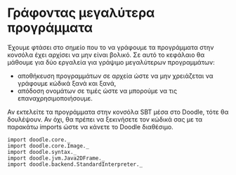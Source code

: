 # Γράφοντας μεγαλύτερα προγράμματα

Έχουμε φτάσει στο σημείο που το να γράφουμε τα προγράμματα στην κονσόλα έχει αρχίσει να μην είναι βολικό.
Σε αυτό το κεφάλαιο θα μάθουμε για δύο εργαλεία για γράψιμο μεγαλύτερων προγραμμάτων:

- αποθήκευση προγραμμάτων σε αρχεία ώστε να μην χρειάζεται να γράφουμε κώδικά ξανά και ξανά,
- απόδοση ονομάτων σε τιμές ώστε να μπορούμε να τις επαναχρησιμοποιήσουμε.

<div class="callout callout-info">
Αν εκτελείτε τα προγράμματα στην κονσόλα SBT μέσα στο Doodle, τότε θα δουλέψουν. Αν όχι, θα πρέπει να ξεκινήσετε τον κώδικά σας με τα παρακάτω imports ώστε να κάνετε το Doodle διαθέσιμο.

```tut:silent
import doodle.core._
import doodle.core.Image._
import doodle.syntax._
import doodle.jvm.Java2DFrame._
import doodle.backend.StandardInterpreter._
```
</div>

